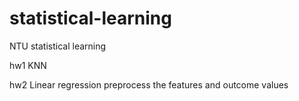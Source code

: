 # statistical-learning
NTU statistical learning


hw1 KNN

hw2 Linear regression preprocess the features and outcome values
